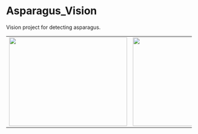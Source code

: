 # Asparagus_Vision
Vision project for detecting asparagus.

<table>
  <tr>
    <td><img src="https://github.com/Gimpely/Asparagus_Vision/assets/22889949/46395a19-9e10-4c0e-a506-500930c9a801" width="320" height="240"/></td>
    <td><img src="https://github.com/Gimpely/Asparagus_Vision/assets/22889949/7d6bf51a-4f47-455d-bb5d-c4bcf5eace16" width="320" height="240"/></td>
  </tr>
</table>

